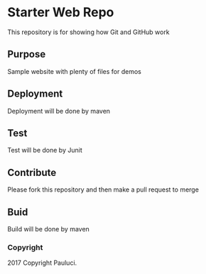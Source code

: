 # Starter Web Repo

This repository is for showing how Git and GitHub work

## Purpose

Sample website with plenty of files for demos

## Deployment

Deployment will be done by maven

## Test

Test will be done by Junit

## Contribute

Please fork this repository and then make a pull request to merge

## Buid

Build will be done by maven

### Copyright
2017 Copyright Pauluci.
